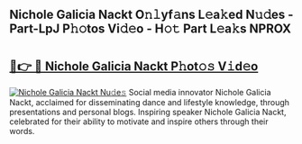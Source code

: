 ## Nichole Galicia Nackt O𝚗𝚕yf𝚊ns L𝚎a𝚔ed N𝚞𝚍es - Part-LpJ P𝚑𝚘tos Vi𝚍𝚎o - H𝚘𝚝 Part L𝚎a𝚔s NPROX

# <h2><a href="http://kfeh386.oniu.top/?m=Nichole+Galicia+Nackt">🔗👉 🔴 Nichole Galicia Nackt P𝚑ot𝚘𝚜 V𝚒d𝚎o</a></h2>

[![Nichole Galicia Nackt Nu𝚍e𝚜](https://i.imgur.com/0qMVB7G.gif)](http://kfeh386.oniu.top/?m=Nichole+Galicia+Nackt)
Social media innovator Nichole Galicia Nackt, acclaimed for disseminating dance and lifestyle knowledge, through presentations and personal blogs. Inspiring speaker Nichole Galicia Nackt, celebrated for their ability to motivate and inspire others through their words.  
